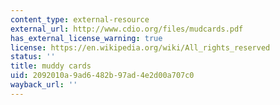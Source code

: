 ```yaml
---
content_type: external-resource
external_url: http://www.cdio.org/files/mudcards.pdf
has_external_license_warning: true
license: https://en.wikipedia.org/wiki/All_rights_reserved
status: ''
title: muddy cards
uid: 2092010a-9ad6-482b-97ad-4e2d00a707c0
wayback_url: ''
---
```


